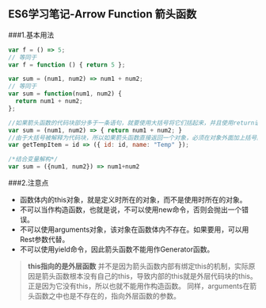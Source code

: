 ## ES6学习笔记-Arrow Function 箭头函数

###1.基本用法
```javascript
var f = () => 5;
// 等同于
var f = function () { return 5 };
```
```javascript
var sum = (num1, num2) => num1 + num2;
// 等同于
var sum = function(num1, num2) {
  return num1 + num2;
};
```
```javascript
//如果箭头函数的代码块部分多于一条语句，就要使用大括号将它们括起来，并且使用return语句返回。
var sum = (num1, num2) => { return num1 + num2; }
//由于大括号被解释为代码块，所以如果箭头函数直接返回一个对象，必须在对象外面加上括号。
var getTempItem = id => ({ id: id, name: "Temp" });
```
```javascript
/*结合变量解构*/
var sum = ({num1, num2}) => num1+num2
```

###2.注意点
- 函数体内的this对象，就是定义时所在的对象，而不是使用时所在的对象。
- 不可以当作构造函数，也就是说，不可以使用new命令，否则会抛出一个错误。
- 不可以使用arguments对象，该对象在函数体内不存在。如果要用，可以用Rest参数代替。
- 不可以使用yield命令，因此箭头函数不能用作Generator函数。

>**this指向的是外层函数**
并不是因为箭头函数内部有绑定this的机制，实际原因是箭头函数根本没有自己的this，导致内部的this就是外层代码块的this。
正是因为它没有this，所以也就不能用作构造函数。
同样，arguments在箭头函数之中也是不存在的，指向外层函数的参数。



